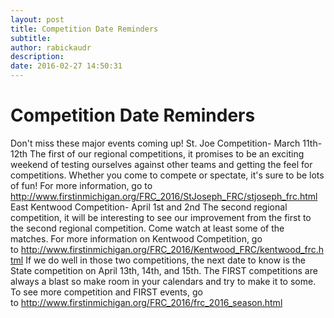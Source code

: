 ```yaml
---
layout: post
title: Competition Date Reminders
subtitle:
author: rabickaudr
description:
date: 2016-02-27 14:50:31
---
```


# Competition Date Reminders

Don't miss these major events coming up! St. Joe Competition- March 11th-12th The first of our regional competitions, it promises to be an exciting weekend of testing ourselves against other teams and getting the feel for competitions. Whether you come to compete or spectate, it's sure to be lots of fun! For more information, go to <http://www.firstinmichigan.org/FRC_2016/StJoseph_FRC/stjoseph_frc.html> East Kentwood Competition- April 1st and 2nd The second regional competition, it will be interesting to see our improvement from the first to the second regional competition. Come watch at least some of the matches. For more information on Kentwood Competition, go to <http://www.firstinmichigan.org/FRC_2016/Kentwood_FRC/kentwood_frc.html> If we do well in those two competitions, the next date to know is the State competition on April 13th, 14th, and 15th. The FIRST competitions are always a blast so make room in your calendars and try to make it to some. To see more competition and FIRST events, go to <http://www.firstinmichigan.org/FRC_2016/frc_2016_season.html>
